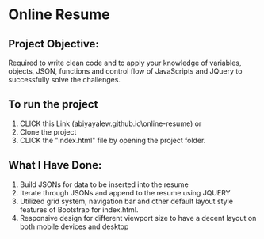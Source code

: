# Online Resume

## Project Objective:

Required to write clean code and to apply your knowledge of variables, objects, JSON, functions and control flow  of JavaScripts and JQuery to successfully solve the challenges.

## To run the project

1.  CLICK  this Link  (abiyayalew.github.io\online-resume)
          or 
2. Clone the project 
3. CLICK the "index.html" file by opening the project folder.


## What I Have Done:

 1. Build JSONs for data to be inserted into the resume
 2. Iterate through JSONs and append to the resume using JQUERY
 3. Utilized grid system, navigation bar and other default layout style features of Bootstrap for index.html.  
 4. Responsive design for different viewport size to have a decent layout on both mobile devices and desktop
 

